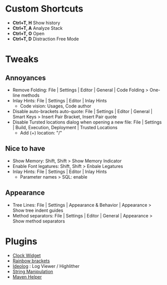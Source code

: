 # Custom Shortcuts
* **Ctrl+T, H** Show history
* **Ctrl+T, A** Analyze Stack
* **Ctrl+T, O** Open
* **Ctrl+T, D** Distraction Free Mode

# Tweaks
## Annoyances
* Remove Folding: File | Settings | Editor | General | Code Folding > One-line methods
* Inlay Hints: File | Settings | Editor | Inlay Hints
  - Code vision: Usages, Code author
* Disable auto-brackets auto-quote: File | Settings | Editor | General | Smart Keys > Insert Pair Bracket, Insert Pair quote
* Disable Tursted locations dialog when opening a new file: File | Settings | Build, Execution, Deployment | Trusted Locations
  - Add (+) location: "/"

## Nice to have
* Show Memory: Shift, Shift > Show Memory Indicator 
* Enable Font legatures: Shift, Shift > Enbale Legatures
* Inlay Hints: File | Settings | Editor | Inlay Hints
  - Parameter names > SQL: enable

## Appearance
* Tree Lines: File | Settings | Appearance & Behavior | Appearance > Show tree indent guides
* Method separators: File | Settings | Editor | General | Appearance > Show method separators

# Plugins
* [Clock Widget](https://plugins.jetbrains.com/plugin/11252-clock-widget)
* [Rainbow brackets](https://plugins.jetbrains.com/plugin/10080-rainbow-brackets)
* [Ideolog](https://plugins.jetbrains.com/plugin/9746-ideolog) : Log Viewer / Highlither
* [String Manipulation](https://plugins.jetbrains.com/plugin/2162-string-manipulation)
* [Maven Helper](https://plugins.jetbrains.com/plugin/7179-maven-helper)
